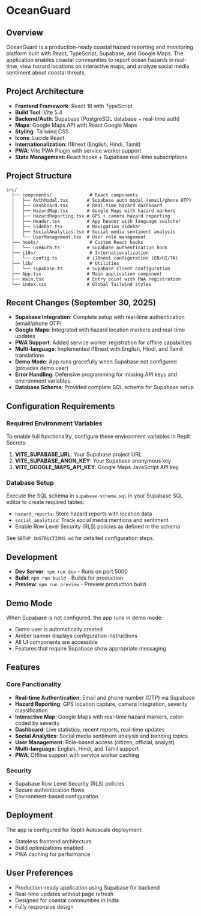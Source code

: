 # OceanGuard

## Overview
OceanGuard is a production-ready coastal hazard reporting and monitoring platform built with React, TypeScript, Supabase, and Google Maps. The application enables coastal communities to report ocean hazards in real-time, view hazard locations on interactive maps, and analyze social media sentiment about coastal threats.

## Project Architecture
- **Frontend Framework**: React 18 with TypeScript
- **Build Tool**: Vite 5.4
- **Backend/Auth**: Supabase (PostgreSQL database + real-time auth)
- **Maps**: Google Maps API with React Google Maps
- **Styling**: Tailwind CSS
- **Icons**: Lucide React
- **Internationalization**: i18next (English, Hindi, Tamil)
- **PWA**: Vite PWA Plugin with service worker support
- **State Management**: React hooks + Supabase real-time subscriptions

## Project Structure
```
src/
  ├── components/              # React components
  │   ├── AuthModal.tsx       # Supabase auth modal (email/phone OTP)
  │   ├── Dashboard.tsx       # Real-time hazard dashboard
  │   ├── HazardMap.tsx       # Google Maps with hazard markers
  │   ├── HazardReporting.tsx # GPS + camera hazard reporting
  │   ├── Header.tsx          # App header with language switcher
  │   ├── Sidebar.tsx         # Navigation sidebar
  │   ├── SocialAnalytics.tsx # Social media sentiment analysis
  │   └── UserManagement.tsx  # User role management
  ├── hooks/                   # Custom React hooks
  │   └── useAuth.ts          # Supabase authentication hook
  ├── i18n/                    # Internationalization
  │   └── config.ts           # i18next configuration (EN/HI/TA)
  ├── lib/                     # Utilities
  │   └── supabase.ts         # Supabase client configuration
  ├── App.tsx                 # Main application component
  ├── main.tsx                # Entry point with PWA registration
  └── index.css               # Global Tailwind styles
```

## Recent Changes (September 30, 2025)
- **Supabase Integration**: Complete setup with real-time authentication (email/phone OTP)
- **Google Maps**: Integrated with hazard location markers and real-time updates
- **PWA Support**: Added service worker registration for offline capabilities
- **Multi-language**: Implemented i18next with English, Hindi, and Tamil translations
- **Demo Mode**: App runs gracefully when Supabase not configured (provides demo user)
- **Error Handling**: Defensive programming for missing API keys and environment variables
- **Database Schema**: Provided complete SQL schema for Supabase setup

## Configuration Requirements

### Required Environment Variables
To enable full functionality, configure these environment variables in Replit Secrets:

1. **VITE_SUPABASE_URL**: Your Supabase project URL
2. **VITE_SUPABASE_ANON_KEY**: Your Supabase anonymous key
3. **VITE_GOOGLE_MAPS_API_KEY**: Google Maps JavaScript API key

### Database Setup
Execute the SQL schema in `supabase-schema.sql` in your Supabase SQL editor to create required tables:
- `hazard_reports`: Store hazard reports with location data
- `social_analytics`: Track social media mentions and sentiment
- Enable Row Level Security (RLS) policies as defined in the schema

See `SETUP_INSTRUCTIONS.md` for detailed configuration steps.

## Development
- **Dev Server**: `npm run dev` - Runs on port 5000
- **Build**: `npm run build` - Builds for production
- **Preview**: `npm run preview` - Preview production build

## Demo Mode
When Supabase is not configured, the app runs in demo mode:
- Demo user is automatically created
- Amber banner displays configuration instructions
- All UI components are accessible
- Features that require Supabase show appropriate messaging

## Features
### Core Functionality
- **Real-time Authentication**: Email and phone number (OTP) via Supabase
- **Hazard Reporting**: GPS location capture, camera integration, severity classification
- **Interactive Map**: Google Maps with real-time hazard markers, color-coded by severity
- **Dashboard**: Live statistics, recent reports, real-time updates
- **Social Analytics**: Social media sentiment analysis and trending topics
- **User Management**: Role-based access (citizen, official, analyst)
- **Multi-language**: English, Hindi, and Tamil support
- **PWA**: Offline support with service worker caching

### Security
- Supabase Row Level Security (RLS) policies
- Secure authentication flows
- Environment-based configuration

## Deployment
The app is configured for Replit Autoscale deployment:
- Stateless frontend architecture
- Build optimizations enabled
- PWA caching for performance

## User Preferences
- Production-ready application using Supabase for backend
- Real-time updates without page refresh
- Designed for coastal communities in India
- Fully responsive design

